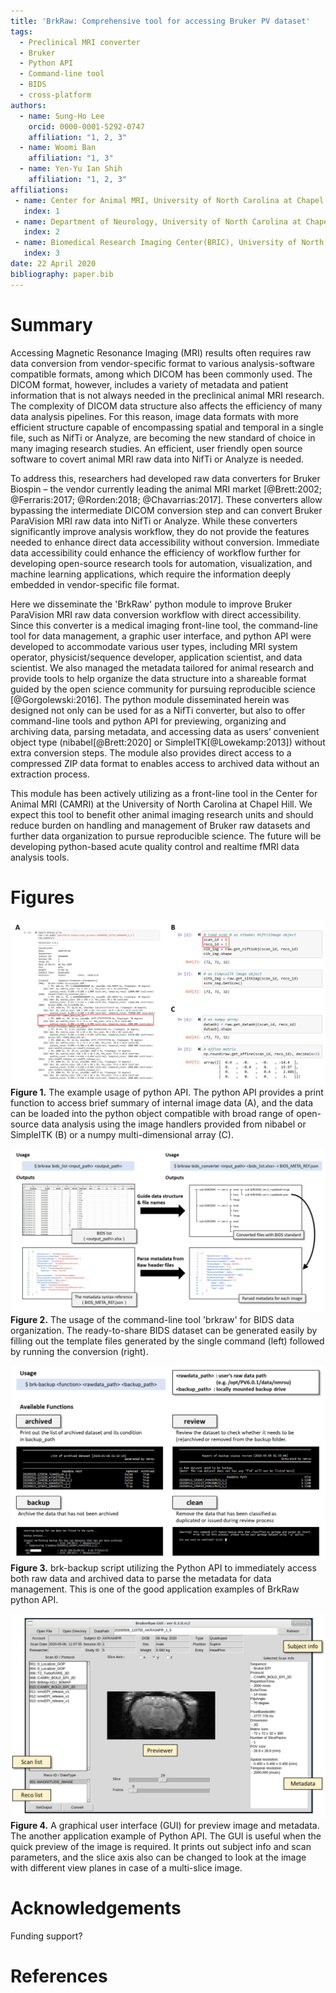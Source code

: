 ```yaml
---
title: 'BrkRaw: Comprehensive tool for accessing Bruker PV dataset'
tags:
  - Preclinical MRI converter
  - Bruker
  - Python API
  - Command-line tool
  - BIDS
  - cross-platform
authors:
  - name: Sung-Ho Lee
    orcid: 0000-0001-5292-0747
    affiliation: "1, 2, 3"
  - name: Woomi Ban
    affiliation: "1, 3"
  - name: Yen-Yu Ian Shih
    affiliation: "1, 2, 3"
affiliations:
 - name: Center for Animal MRI, University of North Carolina at Chapel Hill
   index: 1
 - name: Department of Neurology, University of North Carolina at Chapel Hill
   index: 2
 - name: Biomedical Research Imaging Center(BRIC), University of North Carolina at Chapel Hill 
   index: 3
date: 22 April 2020
bibliography: paper.bib
---
```


# Summary
Accessing Magnetic Resonance Imaging (MRI) results often requires raw data conversion from 
vendor-specific format to various analysis-software compatible formats, among which DICOM has 
been commonly used. The DICOM format, however, includes a variety of metadata and patient 
information that is not always needed in the preclinical animal MRI research. 
The complexity of DICOM data structure also affects the efficiency of many data analysis pipelines. 
For this reason, image data formats with more efficient structure capable of encompassing 
spatial and temporal in a single file, such as NifTi or Analyze, are becoming 
the new standard of choice in many imaging research studies. An efficient, user friendly open source software 
to covert animal MRI raw data into NifTi or Analyze is needed. 

To address this, researchers had developed raw data converters for Bruker Biospin – the vendor 
currently leading the animal MRI market [@Brett:2002; @Ferraris:2017; @Rorden:2018; @Chavarrias:2017]. 
These converters allow bypassing the intermediate DICOM conversion step and can convert 
Bruker ParaVision MRI raw data into NifTi or Analyze. While these converters significantly 
improve analysis workflow, they do not provide the features needed to enhance direct data accessibility 
without conversion. Immediate data accessibility could enhance the efficiency of workflow further 
for developing open-source research tools for automation, visualization, and machine learning applications, 
which require the information deeply embedded in vendor-specific file format.

Here we disseminate the 'BrkRaw' python module to improve Bruker ParaVision MRI raw data conversion workflow 
with direct accessibility. Since this converter is a medical imaging front-line tool, 
the command-line tool for data management, a graphic user interface, and python API were developed 
to accommodate various user types, including MRI system operator, physicist/sequence developer, 
application scientist, and data scientist. We also managed the metadata tailored for animal research 
and provide tools to help organize the data structure into a shareable format guided by the open science community 
for pursuing reproducible science [@Gorgolewski:2016].
The python module disseminated herein was designed not only can be used for as a NifTi converter, 
but also to offer command-line tools and python API for previewing, organizing and archiving data, 
parsing metadata, and accessing data as users’ convenient object type (nibabel[@Brett:2020] or SimpleITK[@Lowekamp:2013]) 
without extra conversion steps. The module also provides direct access to a compressed ZIP data format 
to enables access to archived data without an extraction process.

This module has been actively utilizing as a front-line tool in the Center for Animal MRI (CAMRI) 
at the University of North Carolina at Chapel Hill.
We expect this tool to benefit other animal imaging research units and should reduce 
burden on handling and management of Bruker raw datasets and further data organization 
to pursue reproducible science. The future will be developing python-based acute quality control 
and realtime fMRI data analysis tools.

# Figures
![Python API](imgs/brkraw_python.png)
**Figure 1.** The example usage of python API.
The python API provides a print function to access brief summary of internal image data (A), 
and the data can be loaded into the python object compatible with broad range of 
open-source data analysis using the image handlers provided from nibabel or SimpleITK (B) 
or a numpy multi-dimensional array (C).


![BIDS conversion](imgs/brkraw_bids_conv.png)
**Figure 2.** The usage of the command-line tool 'brkraw' for BIDS data organization. 
The ready-to-share BIDS dataset can be generated easily by filling out the template files 
generated by the single command (left) followed by running the conversion (right).


![Data management](imgs/brk_backup.png)
**Figure 3.** brk-backup script utilizing the Python API to immediately access both raw data and archived data 
to parse the metadata for data management. This is one of the good application examples of BrkRaw python API.


![brkraw GUI](imgs/brkraw_gui.png)
**Figure 4.** A graphical user interface (GUI) for preview image and metadata.
 The another application example of Python API. The GUI is useful when the quick preview of the image is required. 
 It prints out subject info and scan parameters, and the slice axis also can be changed to look at 
 the image with different view planes in case of a multi-slice image.

# Acknowledgements

Funding support?

# References